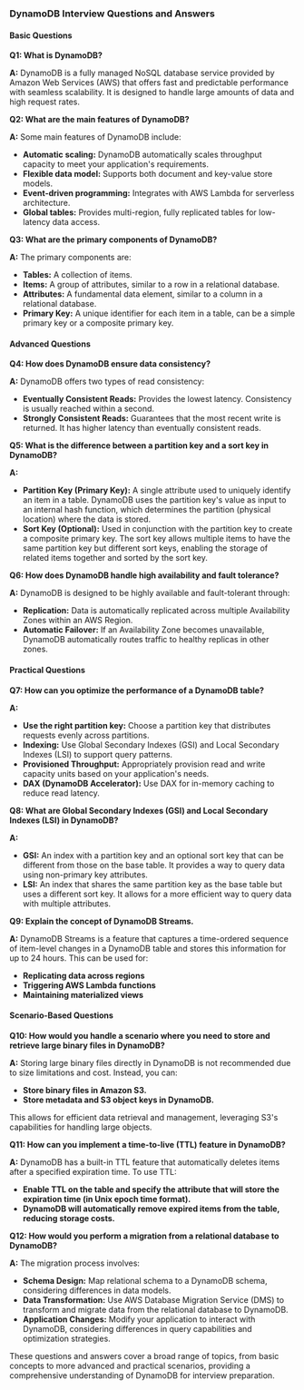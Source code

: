 ### DynamoDB Interview Questions and Answers

#### Basic Questions

**Q1: What is DynamoDB?**

**A:** DynamoDB is a fully managed NoSQL database service provided by Amazon Web Services (AWS) that offers fast and predictable performance with seamless scalability. It is designed to handle large amounts of data and high request rates.

**Q2: What are the main features of DynamoDB?**

**A:** Some main features of DynamoDB include:
- **Automatic scaling:** DynamoDB automatically scales throughput capacity to meet your application's requirements.
- **Flexible data model:** Supports both document and key-value store models.
- **Event-driven programming:** Integrates with AWS Lambda for serverless architecture.
- **Global tables:** Provides multi-region, fully replicated tables for low-latency data access.

**Q3: What are the primary components of DynamoDB?**

**A:** The primary components are:
- **Tables:** A collection of items.
- **Items:** A group of attributes, similar to a row in a relational database.
- **Attributes:** A fundamental data element, similar to a column in a relational database.
- **Primary Key:** A unique identifier for each item in a table, can be a simple primary key or a composite primary key.

#### Advanced Questions

**Q4: How does DynamoDB ensure data consistency?**

**A:** DynamoDB offers two types of read consistency:
- **Eventually Consistent Reads:** Provides the lowest latency. Consistency is usually reached within a second.
- **Strongly Consistent Reads:** Guarantees that the most recent write is returned. It has higher latency than eventually consistent reads.

**Q5: What is the difference between a partition key and a sort key in DynamoDB?**

**A:** 
- **Partition Key (Primary Key):** A single attribute used to uniquely identify an item in a table. DynamoDB uses the partition key's value as input to an internal hash function, which determines the partition (physical location) where the data is stored.
- **Sort Key (Optional):** Used in conjunction with the partition key to create a composite primary key. The sort key allows multiple items to have the same partition key but different sort keys, enabling the storage of related items together and sorted by the sort key.

**Q6: How does DynamoDB handle high availability and fault tolerance?**

**A:** DynamoDB is designed to be highly available and fault-tolerant through:
- **Replication:** Data is automatically replicated across multiple Availability Zones within an AWS Region.
- **Automatic Failover:** If an Availability Zone becomes unavailable, DynamoDB automatically routes traffic to healthy replicas in other zones.

#### Practical Questions

**Q7: How can you optimize the performance of a DynamoDB table?**

**A:** 
- **Use the right partition key:** Choose a partition key that distributes requests evenly across partitions.
- **Indexing:** Use Global Secondary Indexes (GSI) and Local Secondary Indexes (LSI) to support query patterns.
- **Provisioned Throughput:** Appropriately provision read and write capacity units based on your application's needs.
- **DAX (DynamoDB Accelerator):** Use DAX for in-memory caching to reduce read latency.

**Q8: What are Global Secondary Indexes (GSI) and Local Secondary Indexes (LSI) in DynamoDB?**

**A:** 
- **GSI:** An index with a partition key and an optional sort key that can be different from those on the base table. It provides a way to query data using non-primary key attributes.
- **LSI:** An index that shares the same partition key as the base table but uses a different sort key. It allows for a more efficient way to query data with multiple attributes.

**Q9: Explain the concept of DynamoDB Streams.**

**A:** DynamoDB Streams is a feature that captures a time-ordered sequence of item-level changes in a DynamoDB table and stores this information for up to 24 hours. This can be used for:
- **Replicating data across regions**
- **Triggering AWS Lambda functions**
- **Maintaining materialized views**

#### Scenario-Based Questions

**Q10: How would you handle a scenario where you need to store and retrieve large binary files in DynamoDB?**

**A:** Storing large binary files directly in DynamoDB is not recommended due to size limitations and cost. Instead, you can:
- **Store binary files in Amazon S3.**
- **Store metadata and S3 object keys in DynamoDB.**

This allows for efficient data retrieval and management, leveraging S3's capabilities for handling large objects.

**Q11: How can you implement a time-to-live (TTL) feature in DynamoDB?**

**A:** DynamoDB has a built-in TTL feature that automatically deletes items after a specified expiration time. To use TTL:
- **Enable TTL on the table and specify the attribute that will store the expiration time (in Unix epoch time format).**
- **DynamoDB will automatically remove expired items from the table, reducing storage costs.**

**Q12: How would you perform a migration from a relational database to DynamoDB?**

**A:** The migration process involves:
- **Schema Design:** Map relational schema to a DynamoDB schema, considering differences in data models.
- **Data Transformation:** Use AWS Database Migration Service (DMS) to transform and migrate data from the relational database to DynamoDB.
- **Application Changes:** Modify your application to interact with DynamoDB, considering differences in query capabilities and optimization strategies.

These questions and answers cover a broad range of topics, from basic concepts to more advanced and practical scenarios, providing a comprehensive understanding of DynamoDB for interview preparation.
